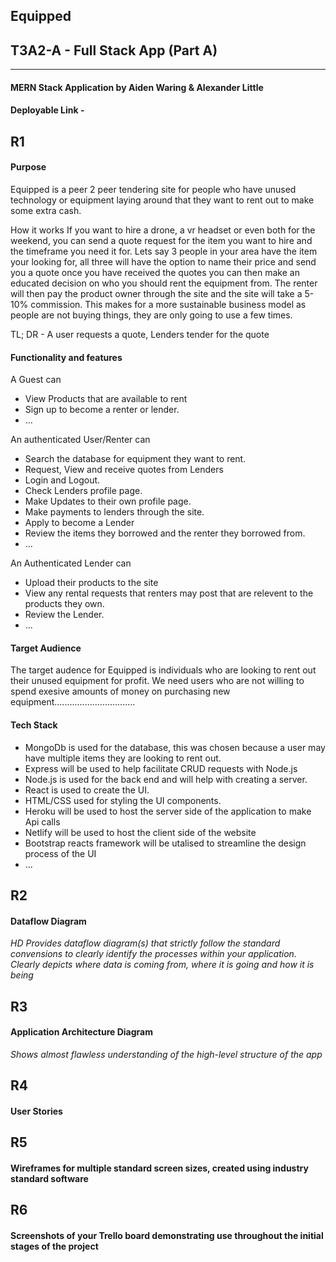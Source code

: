 ## Equipped

## T3A2-A - Full Stack App (Part A)

---

#### MERN Stack Application by Aiden Waring & Alexander Little

#### Deployable Link -

## R1

#### Purpose

Equipped is a peer 2 peer tendering site for people who have unused technology or equipment laying around that they want to rent out to make some extra cash.  

How it works
If you want to hire a drone, a vr headset or even both for the weekend, you can send a quote request for the item you want to hire and the timeframe you need it for.  Lets say 3 people in your area have the item your looking for, all three will have the option to name their price and send you a quote once you have received the quotes you can then make an educated decision on who you should rent the equipment from.  The renter will then pay the product owner through the site and the site will take a 5-10% commission. This makes for a more sustainable business model as people are not buying things, they are only going to use a few times.

TL; DR  - A user requests a quote, Lenders tender for the quote

#### Functionality and features

A Guest can

* View Products that are available to rent
* Sign up to become a renter or lender.
* ...

An authenticated User/Renter can

* Search the database for equipment they want to rent.
* Request, View and receive quotes from Lenders
* Login and Logout.
* Check Lenders profile page.
* Make Updates to their own profile page.
* Make payments to lenders through the site.
* Apply to become a Lender
* Review the items they borrowed and the renter they borrowed from.
* ...

An Authenticated Lender can

* Upload their products to the site
* View any rental requests that renters may post that are relevent to the products they own.
* Review the Lender.
* ...

#### Target Audience

The target audence for Equipped is individuals who are looking to rent out their unused equipment for profit. We need users who are not willing to spend exesive amounts of money on purchasing new equipment................................

#### Tech Stack

* MongoDb is used for the database, this was chosen because a user may have multiple items they are looking to rent out.
* Express will be used to help facilitate CRUD requests with Node.js
* Node.js is used for the back end and will help with creating a server.
* React is used to create the UI.
* HTML/CSS used for styling the UI components. 
* Heroku will be used to host the server side of the application to make Api calls
* Netlify will be used to host the client side of the website
* Bootstrap reacts framework will be utalised to streamline the design process of the UI
* ... 

## R2

#### Dataflow Diagram

*HD Provides dataflow diagram(s) that strictly follow the standard convensions to clearly identify the processes within your application. Clearly depicts where data is coming from, where it is going and how it is being*

## R3

#### Application Architecture Diagram

*Shows almost flawless understanding of the high-level structure of the app*

## R4

#### User Stories

## R5

#### Wireframes for multiple standard screen sizes, created using industry standard software

## R6

#### Screenshots of your Trello board demonstrating use throughout the initial stages of the project

